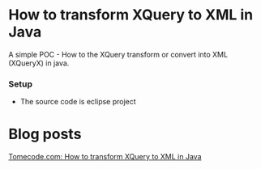 How to transform XQuery to XML in Java
========================
A simple POC - How to the XQuery transform or convert into XML (XQueryX) in java.

### Setup
* The source code is eclipse project

Blog posts
========================
[Tomecode.com: How to transform XQuery to XML in Java](http://www.tomecode.com/2011/05/04/how-to-transform-xquery-to-xml-in-java/)
